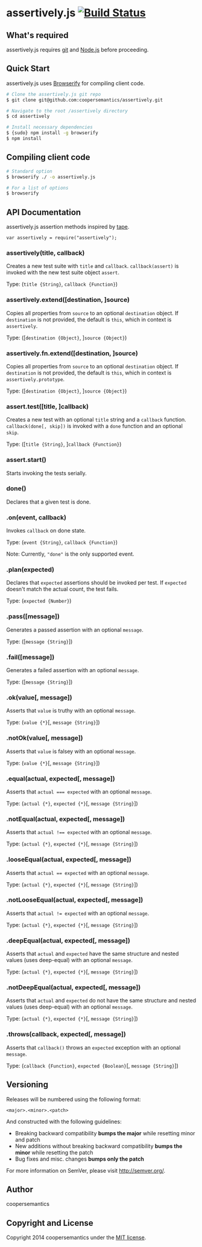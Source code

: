 # assertively.js [![Build Status](https://secure.travis-ci.org/coopersemantics/assertively.png?branch=master)](https://travis-ci.org/coopersemantics/assertively)

## What's required

assertively.js requires [git](http://git-scm.com/downloads) and [Node.js](http://nodejs.org/download/) before proceeding.

## Quick Start

assertively.js uses [Browserify](https://github.com/substack/node-browserify) for compiling client code.

```bash
# Clone the assertively.js git repo
$ git clone git@github.com:coopersemantics/assertively.git

# Navigate to the root /assertively directory
$ cd assertively

# Install necessary dependencies
$ {sudo} npm install -g browserify
$ npm install
```

## Compiling client code

```bash
# Standard option
$ browserify ./ -o assertively.js

# For a list of options
$ browserify
```

## API Documentation

assertively.js assertion methods inspired by [tape](https://github.com/substack/tape).

```
var assertively = require("assertively");
```

### assertively(title, callback)

Creates a new test suite with `title` and `callback`. `callback(assert)` is invoked
with the new test suite object `assert`.

Type: (`title {String}`, `callback {Function}`)

### assertively.extend([destination, ]source)

Copies all properties from `source` to an optional `destination` object. If `destination` is not provided, the default is `this`, which in context is `assertively`.

Type: ([`destination {Object}`, ]`source {Object}`)

### assertively.fn.extend([destination, ]source)

Copies all properties from `source` to an optional `destination` object. If `destination` is not provided, the default is `this`, which in context is `assertively.prototype`.

Type: ([`destination {Object}`, ]`source {Object}`)

### assert.test([title, ]callback)

Creates a new test with an optional `title` string and a `callback` function. `callback(done[, skip])` is invoked
with a `done` function and an optional `skip`.

Type: ([`title {String}`, ]`callback {Function}`)

### assert.start()

Starts invoking the tests serially.

### done()

Declares that a given test is done.

### .on(event, callback)

Invokes `callback` on done state.

Type: (`event {String}`, `callback {Function}`)

Note: Currently, `"done"` is the only supported event.

### .plan(expected)

Declares that `expected` assertions should be invoked per test. If `expected` doesn't match the actual count,
the test fails.

Type: (`expected {Number}`)

### .pass([message])

Generates a passed assertion with an optional `message`.

Type: ([`message {String}`])

### .fail([message])

Generates a failed assertion with an optional `message`.

Type: ([`message {String}`])

### .ok(value[, message])

Asserts that `value` is truthy with an optional `message`.

Type: (`value {*}`[, `message {String}`])

### .notOk(value[, message])

Asserts that `value` is falsey with an optional `message`.

Type: (`value {*}`[, `message {String}`])

### .equal(actual, expected[, message])

Asserts that `actual === expected` with an optional `message`.

Type: (`actual {*}`, `expected {*}`[, `message {String}`])

### .notEqual(actual, expected[, message])

Asserts that `actual !== expected` with an optional `message`.

Type: (`actual {*}`, `expected {*}`[, `message {String}`])

### .looseEqual(actual, expected[, message])

Asserts that `actual == expected` with an optional `message`.

Type: (`actual {*}`, `expected {*}`[, `message {String}`])

### .notLooseEqual(actual, expected[, message])

Asserts that `actual != expected` with an optional `message`.

Type: (`actual {*}`, `expected {*}`[, `message {String}`])

### .deepEqual(actual, expected[, message])

Asserts that `actual` and `expected` have the same structure and nested values (uses deep-equal)
with an optional `message`.

Type: (`actual {*}`, `expected {*}`[, `message {String}`])

### .notDeepEqual(actual, expected[, message])

Asserts that `actual` and `expected` do not have the same structure and nested values (uses deep-equal)
with an optional `message`.

Type: (`actual {*}`, `expected {*}`[, `message {String}`])

### .throws(callback, expected[, message])

Asserts that `callback()` throws an `expected` exception with an optional `message`.

Type: (`callback {Function}`, `expected {Boolean}`[, `message {String}`])

## Versioning

Releases will be numbered using the following format:

```
<major>.<minor>.<patch>
```

And constructed with the following guidelines:

- Breaking backward compatibility **bumps the major** while resetting minor and patch
- New additions without breaking backward compatibility **bumps the minor** while resetting the patch
- Bug fixes and misc. changes **bumps only the patch**

For more information on SemVer, please visit <http://semver.org/>.

## Author

coopersemantics

## Copyright and License

Copyright 2014 coopersemantics under the [MIT license](https://github.com/coopersemantics/assertively/blob/master/MIT-LICENSE.txt).
